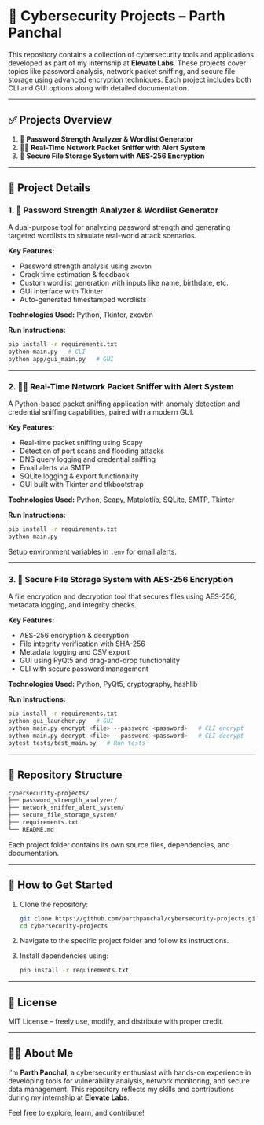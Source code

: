 # 📂 Cybersecurity Projects – Parth Panchal

This repository contains a collection of cybersecurity tools and applications developed as part of my internship at **Elevate Labs**. These projects cover topics like password analysis, network packet sniffing, and secure file storage using advanced encryption techniques. Each project includes both CLI and GUI options along with detailed documentation.

---

## ✅ Projects Overview

1. 🔐 **Password Strength Analyzer & Wordlist Generator**
2. 🕵️‍♂️ **Real-Time Network Packet Sniffer with Alert System**
3. 🔐 **Secure File Storage System with AES-256 Encryption**

---

## 📖 Project Details

### 1. 🔐 Password Strength Analyzer & Wordlist Generator

A dual-purpose tool for analyzing password strength and generating targeted wordlists to simulate real-world attack scenarios.

**Key Features:**

* Password strength analysis using `zxcvbn`
* Crack time estimation & feedback
* Custom wordlist generation with inputs like name, birthdate, etc.
* GUI interface with Tkinter
* Auto-generated timestamped wordlists

**Technologies Used:** Python, Tkinter, zxcvbn

**Run Instructions:**

```bash
pip install -r requirements.txt
python main.py   # CLI
python app/gui_main.py   # GUI
```

---

### 2. 🕵️‍♂️ Real-Time Network Packet Sniffer with Alert System

A Python-based packet sniffing application with anomaly detection and credential sniffing capabilities, paired with a modern GUI.

**Key Features:**

* Real-time packet sniffing using Scapy
* Detection of port scans and flooding attacks
* DNS query logging and credential sniffing
* Email alerts via SMTP
* SQLite logging & export functionality
* GUI built with Tkinter and ttkbootstrap

**Technologies Used:** Python, Scapy, Matplotlib, SQLite, SMTP, Tkinter

**Run Instructions:**

```bash
pip install -r requirements.txt
python main.py
```

Setup environment variables in `.env` for email alerts.

---

### 3. 🔐 Secure File Storage System with AES-256 Encryption

A file encryption and decryption tool that secures files using AES-256, metadata logging, and integrity checks.

**Key Features:**

* AES-256 encryption & decryption
* File integrity verification with SHA-256
* Metadata logging and CSV export
* GUI using PyQt5 and drag-and-drop functionality
* CLI with secure password management

**Technologies Used:** Python, PyQt5, cryptography, hashlib

**Run Instructions:**

```bash
pip install -r requirements.txt
python gui_launcher.py   # GUI
python main.py encrypt <file> --password <password>   # CLI encrypt
python main.py decrypt <file> --password <password>   # CLI decrypt
pytest tests/test_main.py   # Run tests
```

---

## 📁 Repository Structure

```bash
cybersecurity-projects/
├── password_strength_analyzer/
├── network_sniffer_alert_system/
├── secure_file_storage_system/
├── requirements.txt
└── README.md
```

Each project folder contains its own source files, dependencies, and documentation.

---

## 🚀 How to Get Started

1. Clone the repository:

   ```bash
   git clone https://github.com/parthpanchal/cybersecurity-projects.git
   cd cybersecurity-projects
   ```

2. Navigate to the specific project folder and follow its instructions.

3. Install dependencies using:

   ```bash
   pip install -r requirements.txt
   ```

---

## 📄 License

MIT License – freely use, modify, and distribute with proper credit.

---

## 🙋‍♂️ About Me

I'm **Parth Panchal**, a cybersecurity enthusiast with hands-on experience in developing tools for vulnerability analysis, network monitoring, and secure data management. This repository reflects my skills and contributions during my internship at **Elevate Labs**.

Feel free to explore, learn, and contribute!
